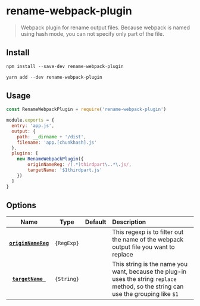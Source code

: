 # rename-webpack-plugin
> Webpack plugin for rename output files. Because webpack is named using hash mode, you can not specify only part of the file.

## Install
```js
npm install --save-dev rename-webpack-plugin
```
```js
yarn add --dev rename-webpack-plugin
```

## Usage
```js
const RenameWebpackPlugin = require('rename-webpack-plugin')

module.exports = {
  entry: 'app.js',
  output: {
    path: __dirname + '/dist',
    filename: 'app.[chunkhash].js'
  },
  plugins: [
    new RenameWebpackPlugin({
        originNameReg: /(.*)thirdpart\..*\.js/,
        targetName: '$1thirdpart.js'
    })
  ]
}
```

## Options
|Name|Type|Default|Description|
|:--:|:--:|:-----:|:----------|
|**[`originNameReg`](#)**|`{RegExp}`||This regexp is to filter out the name of the webpack output file you want to replace|
|**[`targetName `](#)**|`{String}`||This string is the name you want, because the plug-in uses the string `replace` method, so the string can use the grouping like `$1`|